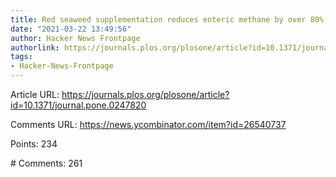 ```yaml
---
title: Red seaweed supplementation reduces enteric methane by over 80% in beef steers
date: "2021-03-22 13:49:56"
author: Hacker News Frontpage
authorlink: https://journals.plos.org/plosone/article?id=10.1371/journal.pone.0247820
tags:
- Hacker-News-Frontpage
---
```


<p>Article URL: <a href="https://journals.plos.org/plosone/article?id=10.1371/journal.pone.0247820">https://journals.plos.org/plosone/article?id=10.1371/journal.pone.0247820</a></p>
<p>Comments URL: <a href="https://news.ycombinator.com/item?id=26540737">https://news.ycombinator.com/item?id=26540737</a></p>
<p>Points: 234</p>
<p># Comments: 261</p>
